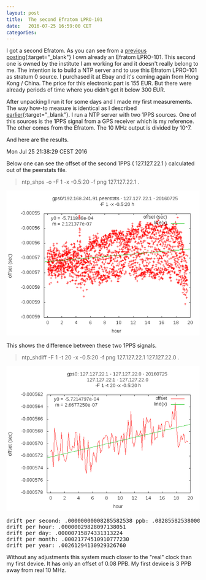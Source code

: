 ```yaml
---
layout: post
title:  The second Efratom LPRO-101
date:   2016-07-25 16:59:00 CET
categories: 
---
```


I got a second Efratom. As you can see from a [previous posting](/2016/01/03/efratom-lpro-101-adjusting.html){:target="_blank"} I own already an Efratom LPRO-101. This second one is owned by the institute I am working for and it doesn't really belong to me. The intention is to build a NTP server and to use this Efratom LPRO-101 as stratum 0 source. I purchased it at Ebay and it's coming again from Hong Kong / China. The price for this electronic part is 155 EUR. But there were already periods of time where you didn't get it below 300 EUR.

After unpacking I run it for some days and I made my first measurements. The way how-to measure is identical as I described [earlier](/2016/01/03/efratom-lpro-101-adjusting.html){:target="_blank"}. I run a NTP server with two 1PPS sources. One of this sources is the 1PPS signal from a GPS receiver which is my reference. The other comes from the Efratom. The 10 MHz output is divided by 10^7. 

And here are the results. 

Mon Jul 25 21:38:29 CEST 2016

Below one can see the offset of the second 1PPS ( 127.127.22.1 ) calculated out of the peerstats file. 

> ntp_shps -o -F 1 -x -0.5:20 -f png 127.127.22.1 . 

![offset_from_peerstats](/images/plot_20805_efra_2nd.png)

This shows the difference between these two 1PPS signals. 

> ntp_shdiff -F 1 -t 20 -x -0.5:20 -f png 127.127.22.1 127.127.22.0 . 

![difference_from_peerstats](/images/plot_20892_efra_2nd.png)

<pre>
drift per second: .00000000008285582538 ppb: .08285582538000000000
drift per hour: .00000029828097138051 
drift per day: .00000715874331313224 
drift per month: .00021774510910777230 
drift per year: .00261294130929326760 
</pre>

Without any adjustments this system much closer to the "real" clock than my first device. It has only an offset of 0.08 PPB. My first device is 3 PPB away from real 10 MHz. 

